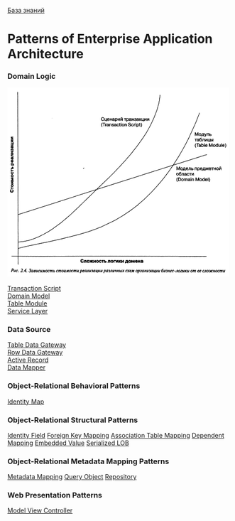 [База знаний](../README.md)

# Patterns of Enterprise Application Architecture

### Domain Logic

<img src="./BL_complexity_x_time.png" width="500" />

[Transaction Script](./DomainLogic/Transaction/Transaction.md)  
[Domain Model]()  
[Table Module]()  
[Service Layer]()

### Data Source

[Table Data Gateway](./ObjRelDataSource/TableDataGateway/TableDataGateway.md)  
[Row Data Gateway](./ObjRelDataSource/RowDataGateway/RowDataGateway.md)  
[Active Record](./ObjRelDataSource/ActiveRecord/ActiveRecord.md)  
[Data Mapper](./ObjRelDataSource/DataMapper/DataMapper.md)

### Object-Relational Behavioral Patterns

[Identity Map](./ObjRelBehavioral/IdentityMap/IdentityMap.md)

### Object-Relational Structural Patterns

[Identity Field]()
[Foreign Key Mapping]()
[Association Table Mapping]()
[Dependent Mapping]()
[Embedded Value]()
[Serialized LOB]()
[]()

### Object-Relational Metadata Mapping Patterns

[Metadata Mapping]()
[Query Object]()
[Repository]()

### Web Presentation Patterns

[Model View Controller]()
